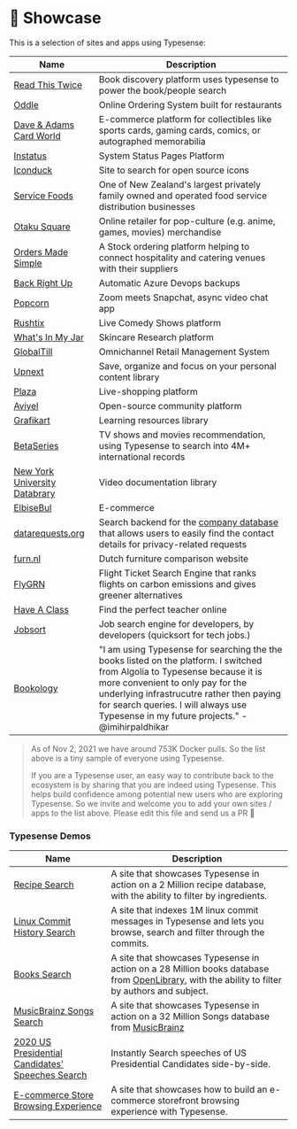 # 🌟 Showcase

This is a selection of sites and apps using Typesense:

| Name        | Description |
| ----------- | ----------- |
| [Read This Twice](https://www.readthistwice.com/) | Book discovery platform uses typesense to power the book/people search |
| [Oddle](https://oddle.me) | Online Ordering System built for restaurants | 
| [Dave & Adams Card World](https://www.dacardworld.com) | E-commerce platform for collectibles like sports cards, gaming cards, comics, or autographed memorabilia |
| [Instatus](https://instatus.com) | System Status Pages Platform |
| [Iconduck](https://iconduck.com) | Site to search for open source icons |
| [Service Foods](https://www.servicefoods.co.nz) | One of New Zealand's largest privately family owned and operated food service distribution businesses |
| [Otaku Square](https://www.otakusquare.com) | Online retailer for pop-culture (e.g. anime, games, movies) merchandise |
| [Orders Made Simple](https://ordersmadesimple.com) | A Stock ordering platform helping to connect hospitality and catering venues with their suppliers |
| [Back Right Up](https://backrightup.com) | Automatic Azure Devops backups |
| [Popcorn](https://onpopcorn.com) | Zoom meets Snapchat, async video chat app |
| [Rushtix](https://rushtix.com) | Live Comedy Shows platform |
| [What's In My Jar](https://whatsinmyjar.com) | Skincare Research platform |
| [GlobalTill](https://www.globaltill.com) | Omnichannel Retail Management System |
| [Upnext](https://www.getupnext.com) | Save, organize and focus on your personal content library |
| [Plaza](https://www.useplaza.com) | Live-shopping platform |
| [Aviyel](https://aviyel.com) | Open-source community platform |
| [Grafikart](https://www.grafikart.fr/) | Learning resources library |
| [BetaSeries](https://www.betaseries.com/) | TV shows and movies recommendation, using Typesense to search into 4M+ international records |
| [New York University Databrary](https://nyu.databrary.org/) | Video documentation library |
| [ElbiseBul](https://www.elbisebul.com/) | E-commerce |
| [datarequests.org](https://www.datarequests.org/) | Search backend for the [company database](https://www.datarequests.org/company) that allows users to easily find the contact details for privacy-related requests |
| [furn.nl](https://furn.nl) | Dutch furniture comparison website |
| [FlyGRN](https://flygrn.com) | Flight Ticket Search Engine that ranks flights on carbon emissions and gives greener alternatives |
| [Have A Class](https://haveaclass.com/) | Find the perfect teacher online |
| [Jobsort](https://www.jobsort.com/) | Job search engine for developers, by developers (quicksort for tech jobs.) |
| [Bookology](https://play.google.com/store/apps/details?id=com.imihirpaldhikar.bookology) | "I am using Typesense for searching the the books listed on the platform. I switched from Algolia to Typesense because it is more convenient to only pay for the underlying infrastrucutre rather then paying for search queries. I will always use Typesense in my future projects." - @imihirpaldhikar

> As of Nov 2, 2021 we have around 753K Docker pulls. So the list above is a tiny sample of everyone using Typesense.
> 
> If you are a Typesense user, an easy way to contribute back to the ecosystem is by sharing that you are indeed using Typesense. This helps build confidence among potential new users who are exploring Typesense.
> So we invite and welcome you to add your own sites / apps to the list above. Please edit this file and send us a PR 🙏 

### Typesense Demos

| Name        | Description |
| ----------- | ----------- |
| [Recipe Search](https://recipe-search.typesense.org/) | A site that showcases Typesense in action on a 2 Million recipe database, with the ability to filter by ingredients.|
| [Linux Commit History Search](https://linux-commits-search.typesense.org/) | A site that indexes 1M linux commit messages in Typesense and lets you browse, search and filter through the commits.|
| [Books Search](https://books-search.typesense.org/) | A site that showcases Typesense in action on a 28 Million books database from [OpenLibrary](https://openlibrary.org/), with the ability to filter by authors and subject.  |
| [MusicBrainz Songs Search](https://songs-search.typesense.org/) | A site that showcases Typesense in action on a 32 Million Songs database from [MusicBrainz](https://musicbrainz.org/) |
| [2020 US Presidential Candidates' Speeches Search](https://biden-trump-speeches-search.typesense.org/) | Instantly Search speeches of US Presidential Candidates side-by-side. |
| [E-commerce Store Browsing Experience](https://ecommerce-store.typesense.org/) | A site that showcases how to build an e-commerce storefront browsing experience with Typesense. |
